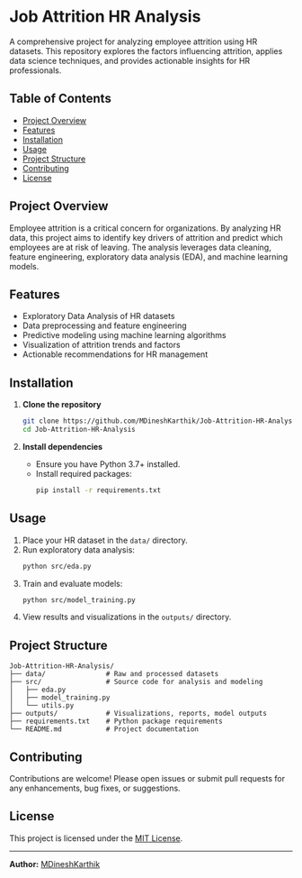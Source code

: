 
# Job Attrition HR Analysis

A comprehensive project for analyzing employee attrition using HR datasets. This repository explores the factors influencing attrition, applies data science techniques, and provides actionable insights for HR professionals.

## Table of Contents

- [Project Overview](#project-overview)
- [Features](#features)
- [Installation](#installation)
- [Usage](#usage)
- [Project Structure](#project-structure)
- [Contributing](#contributing)
- [License](#license)

## Project Overview

Employee attrition is a critical concern for organizations. By analyzing HR data, this project aims to identify key drivers of attrition and predict which employees are at risk of leaving. The analysis leverages data cleaning, feature engineering, exploratory data analysis (EDA), and machine learning models.

## Features

- Exploratory Data Analysis of HR datasets
- Data preprocessing and feature engineering
- Predictive modeling using machine learning algorithms
- Visualization of attrition trends and factors
- Actionable recommendations for HR management

## Installation

1. **Clone the repository**
   ```bash
   git clone https://github.com/MDineshKarthik/Job-Attrition-HR-Analysis.git
   cd Job-Attrition-HR-Analysis
   ```

2. **Install dependencies**
   - Ensure you have Python 3.7+ installed.
   - Install required packages:
     ```bash
     pip install -r requirements.txt
     ```

## Usage

1. Place your HR dataset in the `data/` directory.
2. Run exploratory data analysis:
   ```bash
   python src/eda.py
   ```
3. Train and evaluate models:
   ```bash
   python src/model_training.py
   ```
4. View results and visualizations in the `outputs/` directory.

## Project Structure

```
Job-Attrition-HR-Analysis/
├── data/               # Raw and processed datasets
├── src/                # Source code for analysis and modeling
│   ├── eda.py
│   ├── model_training.py
│   └── utils.py
├── outputs/            # Visualizations, reports, model outputs
├── requirements.txt    # Python package requirements
└── README.md           # Project documentation
```

## Contributing

Contributions are welcome! Please open issues or submit pull requests for any enhancements, bug fixes, or suggestions.

## License

This project is licensed under the [MIT License](LICENSE).

---

**Author:** [MDineshKarthik](https://github.com/MDineshKarthik)

